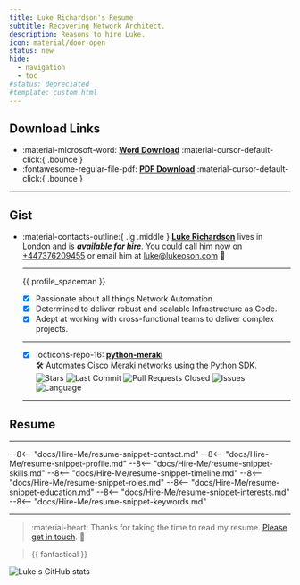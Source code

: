 ```yaml
---
title: Luke Richardson's Resume 
subtitle: Recovering Network Architect.
description: Reasons to hire Luke.
icon: material/door-open
status: new
hide:
  - navigation
  - toc
#status: depreciated
#template: custom.html
---
```


## Download Links

<div class="grid cards" markdown>

- :material-microsoft-word: [__Word Download__](/assets/brand-profile/resume/Luke-Richardson-Resume.docx) :material-cursor-default-click:{ .bounce }
- :fontawesome-regular-file-pdf: [__PDF Download__](/assets/brand-profile/resume/Luke-Richardson-Resume.pdf) :material-cursor-default-click:{ .bounce }

</div>

---

## Gist

<div class="grid cards" markdown>

-   :material-contacts-outline:{ .lg .middle } [__Luke Richardson__](https://www.linkedin.com/in/luke-richardson/) lives in London and is ***available for hire***. You could call him now on [+447376209455](tel:+447376209455) or email him at [luke@lukeoson.com](mailto:lke@lukeoson.com) 🚀

    ---
  
    {{ profile_spaceman }}

    - [x] Passionate about all things Network Automation.
    - [x] Determined to deliver robust and scalable Infrastructure as Code.
    - [x] Adept at working with cross-functional teams to deliver complex projects.
    ---
    - [x] :octicons-repo-16: [**python-meraki**](https://github.com/lukeoson/python-meraki)  
        🛠️ Automates Cisco Meraki networks using the Python SDK.  
        ![Stars](https://img.shields.io/github/stars/lukeoson/python-meraki?style=social)
        ![Last Commit](https://img.shields.io/github/last-commit/lukeoson/python-meraki)
        ![Pull Requests Closed](https://img.shields.io/github/issues-pr-closed/lukeoson/python-meraki)
        ![Issues](https://img.shields.io/github/issues/lukeoson/python-meraki)
        ![Language](https://img.shields.io/github/languages/top/lukeoson/python-meraki)

    ---

</div>

## Resume

---

--8<-- "docs/Hire-Me/resume-snippet-contact.md"
--8<-- "docs/Hire-Me/resume-snippet-profile.md"
--8<-- "docs/Hire-Me/resume-snippet-skills.md"
--8<-- "docs/Hire-Me/resume-snippet-timeline.md"
--8<-- "docs/Hire-Me/resume-snippet-roles.md"
--8<-- "docs/Hire-Me/resume-snippet-education.md"
--8<-- "docs/Hire-Me/resume-snippet-interests.md"
--8<-- "docs/Hire-Me/resume-snippet-keywords.md"

---

> :material-heart: Thanks for taking the time to read my resume. [Please get in touch](mailto:hello@lukeoson.com). 🎉 

> {{ fantastical }}

![Luke's GitHub stats](https://github-readme-stats.vercel.app/api?username=lukeoson&show_icons=true&theme=tokyonight)
